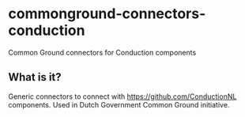 # commonground-connectors-conduction
Common Ground connectors for Conduction components

## What is it?
Generic connectors to connect with https://github.com/ConductionNL components. Used in Dutch Government Common Ground initiative.  

